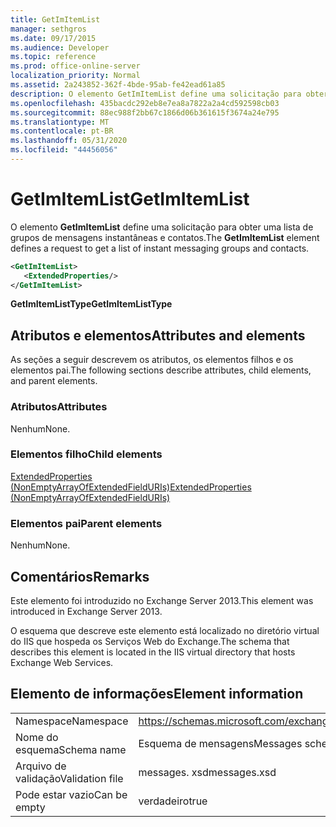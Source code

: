 ```yaml
---
title: GetImItemList
manager: sethgros
ms.date: 09/17/2015
ms.audience: Developer
ms.topic: reference
ms.prod: office-online-server
localization_priority: Normal
ms.assetid: 2a243852-362f-4bde-95ab-fe42ead61a85
description: O elemento GetImItemList define uma solicitação para obter uma lista de grupos de mensagens instantâneas e contatos.
ms.openlocfilehash: 435bacdc292eb8e7ea8a7822a2a4cd592598cb03
ms.sourcegitcommit: 88ec988f2bb67c1866d06b361615f3674a24e795
ms.translationtype: MT
ms.contentlocale: pt-BR
ms.lasthandoff: 05/31/2020
ms.locfileid: "44456056"
---
```

# <a name="getimitemlist"></a><span data-ttu-id="be211-103">GetImItemList</span><span class="sxs-lookup"><span data-stu-id="be211-103">GetImItemList</span></span>

<span data-ttu-id="be211-104">O elemento **GetImItemList** define uma solicitação para obter uma lista de grupos de mensagens instantâneas e contatos.</span><span class="sxs-lookup"><span data-stu-id="be211-104">The **GetImItemList** element defines a request to get a list of instant messaging groups and contacts.</span></span> 
  
```XML
<GetImItemList>
   <ExtendedProperties/>
</GetImItemList>
```

 <span data-ttu-id="be211-105">**GetImItemListType**</span><span class="sxs-lookup"><span data-stu-id="be211-105">**GetImItemListType**</span></span>
## <a name="attributes-and-elements"></a><span data-ttu-id="be211-106">Atributos e elementos</span><span class="sxs-lookup"><span data-stu-id="be211-106">Attributes and elements</span></span>

<span data-ttu-id="be211-107">As seções a seguir descrevem os atributos, os elementos filhos e os elementos pai.</span><span class="sxs-lookup"><span data-stu-id="be211-107">The following sections describe attributes, child elements, and parent elements.</span></span>
  
### <a name="attributes"></a><span data-ttu-id="be211-108">Atributos</span><span class="sxs-lookup"><span data-stu-id="be211-108">Attributes</span></span>

<span data-ttu-id="be211-109">Nenhum</span><span class="sxs-lookup"><span data-stu-id="be211-109">None.</span></span>
  
### <a name="child-elements"></a><span data-ttu-id="be211-110">Elementos filho</span><span class="sxs-lookup"><span data-stu-id="be211-110">Child elements</span></span>

[<span data-ttu-id="be211-111">ExtendedProperties (NonEmptyArrayOfExtendedFieldURIs)</span><span class="sxs-lookup"><span data-stu-id="be211-111">ExtendedProperties (NonEmptyArrayOfExtendedFieldURIs)</span></span>](extendedproperties-nonemptyarrayofextendedfielduris.md)
  
### <a name="parent-elements"></a><span data-ttu-id="be211-112">Elementos pai</span><span class="sxs-lookup"><span data-stu-id="be211-112">Parent elements</span></span>

<span data-ttu-id="be211-113">Nenhum</span><span class="sxs-lookup"><span data-stu-id="be211-113">None.</span></span>
  
## <a name="remarks"></a><span data-ttu-id="be211-114">Comentários</span><span class="sxs-lookup"><span data-stu-id="be211-114">Remarks</span></span>

<span data-ttu-id="be211-115">Este elemento foi introduzido no Exchange Server 2013.</span><span class="sxs-lookup"><span data-stu-id="be211-115">This element was introduced in Exchange Server 2013.</span></span>
  
<span data-ttu-id="be211-116">O esquema que descreve este elemento está localizado no diretório virtual do IIS que hospeda os Serviços Web do Exchange.</span><span class="sxs-lookup"><span data-stu-id="be211-116">The schema that describes this element is located in the IIS virtual directory that hosts Exchange Web Services.</span></span>
  
## <a name="element-information"></a><span data-ttu-id="be211-117">Elemento de informações</span><span class="sxs-lookup"><span data-stu-id="be211-117">Element information</span></span>

|||
|:-----|:-----|
|<span data-ttu-id="be211-118">Namespace</span><span class="sxs-lookup"><span data-stu-id="be211-118">Namespace</span></span>  <br/> |https://schemas.microsoft.com/exchange/services/2006/messages  <br/> |
|<span data-ttu-id="be211-119">Nome do esquema</span><span class="sxs-lookup"><span data-stu-id="be211-119">Schema name</span></span>  <br/> |<span data-ttu-id="be211-120">Esquema de mensagens</span><span class="sxs-lookup"><span data-stu-id="be211-120">Messages schema</span></span>  <br/> |
|<span data-ttu-id="be211-121">Arquivo de validação</span><span class="sxs-lookup"><span data-stu-id="be211-121">Validation file</span></span>  <br/> |<span data-ttu-id="be211-122">messages. xsd</span><span class="sxs-lookup"><span data-stu-id="be211-122">messages.xsd</span></span>  <br/> |
|<span data-ttu-id="be211-123">Pode estar vazio</span><span class="sxs-lookup"><span data-stu-id="be211-123">Can be empty</span></span>  <br/> |<span data-ttu-id="be211-124">verdadeiro</span><span class="sxs-lookup"><span data-stu-id="be211-124">true</span></span>  <br/> |
   

